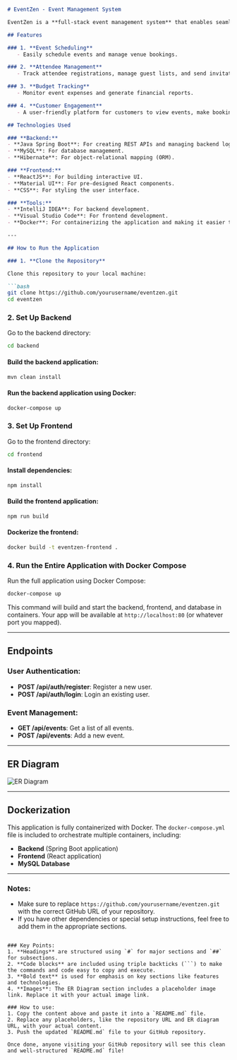 ```markdown
# EventZen - Event Management System

EventZen is a **full-stack event management system** that enables seamless event scheduling, attendee management, and budget tracking. The platform allows both event organizers and attendees to interact, register, and manage event-related activities efficiently.

## Features

### 1. **Event Scheduling**
   - Easily schedule events and manage venue bookings.

### 2. **Attendee Management**
   - Track attendee registrations, manage guest lists, and send invitations.

### 3. **Budget Tracking**
   - Monitor event expenses and generate financial reports.

### 4. **Customer Engagement**
   - A user-friendly platform for customers to view events, make bookings, and receive updates.

## Technologies Used

### **Backend:**
- **Java Spring Boot**: For creating REST APIs and managing backend logic.
- **MySQL**: For database management.
- **Hibernate**: For object-relational mapping (ORM).

### **Frontend:**
- **ReactJS**: For building interactive UI.
- **Material UI**: For pre-designed React components.
- **CSS**: For styling the user interface.

### **Tools:**
- **IntelliJ IDEA**: For backend development.
- **Visual Studio Code**: For frontend development.
- **Docker**: For containerizing the application and making it easier to deploy.

---

## How to Run the Application

### 1. **Clone the Repository**

Clone this repository to your local machine:

```bash
git clone https://github.com/yourusername/eventzen.git
cd eventzen
```

### 2. **Set Up Backend**

Go to the backend directory:

```bash
cd backend
```

#### Build the backend application:

```bash
mvn clean install
```

#### Run the backend application using Docker:

```bash
docker-compose up
```

### 3. **Set Up Frontend**

Go to the frontend directory:

```bash
cd frontend
```

#### Install dependencies:

```bash
npm install
```

#### Build the frontend application:

```bash
npm run build
```

#### Dockerize the frontend:

```bash
docker build -t eventzen-frontend .
```

### 4. **Run the Entire Application with Docker Compose**

Run the full application using Docker Compose:

```bash
docker-compose up
```

This command will build and start the backend, frontend, and database in containers. Your app will be available at `http://localhost:80` (or whatever port you mapped).

---

## Endpoints

### **User Authentication:**

- **POST /api/auth/register**: Register a new user.
- **POST /api/auth/login**: Login an existing user.

### **Event Management:**

- **GET /api/events**: Get a list of all events.
- **POST /api/events**: Add a new event.

---

## ER Diagram

![ER Diagram](https://github.com/user-attachments/assets/8cf85e2d-2bc2-4948-b417-4a4516c06340)

---

## Dockerization

This application is fully containerized with Docker. The `docker-compose.yml` file is included to orchestrate multiple containers, including:

- **Backend** (Spring Boot application)
- **Frontend** (React application)
- **MySQL Database**

---

### **Notes:**
- Make sure to replace `https://github.com/yourusername/eventzen.git` with the correct GitHub URL of your repository.
- If you have other dependencies or special setup instructions, feel free to add them in the appropriate sections.
```

### Key Points:
1. **Headings** are structured using `#` for major sections and `##` for subsections.
2. **Code blocks** are included using triple backticks (```) to make the commands and code easy to copy and execute.
3. **Bold text** is used for emphasis on key sections like features and technologies.
4. **Images**: The ER Diagram section includes a placeholder image link. Replace it with your actual image link.

### How to use:
1. Copy the content above and paste it into a `README.md` file.
2. Replace any placeholders, like the repository URL and ER diagram URL, with your actual content.
3. Push the updated `README.md` file to your GitHub repository.

Once done, anyone visiting your GitHub repository will see this clean and well-structured `README.md` file!
